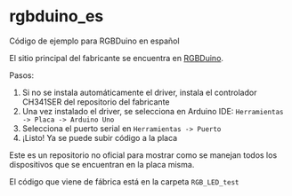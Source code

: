 # rgbduino_es
Código de ejemplo para RGBDuino en español

El sitio principal del fabricante se encuentra en [RGBDuino](https://github.com/RGBduino/RGBDuino).

Pasos:
1. Si no se instala automáticamente el driver, instala el controlador CH341SER del repositorio del fabricante
2. Una vez instalado el driver, se selecciona en Arduino IDE: `Herramientas -> Placa -> Arduino Uno`
3. Selecciona el puerto serial en `Herramientas -> Puerto`
4. ¡Listo! Ya se puede subir código a la placa

Este es un repositorio no oficial para mostrar como se manejan todos los dispositivos que se encuentran en la placa misma.

El código que viene de fábrica está en la carpeta `RGB_LED_test`
